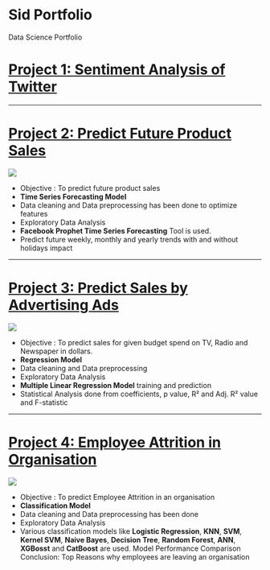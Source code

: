 # Sid Portfolio
Data Science Portfolio

# [Project 1: Sentiment Analysis of Twitter](https://github.com/SidSolanki28/Sentiment-Analysis-of-Twitter)

---
# [Project 2: Predict Future Product Sales](https://github.com/SidSolanki28/Predict-Future-Product-Sales)

![](https://github.com/SidSolanki28/Sid_Portfolio/raw/master/images/0_1nv2atmRxYF8RhEw.png)

- Objective : To predict future product sales
- **Time Series Forecasting Model**
- Data cleaning and Data preprocessing has been done to optimize features
- Exploratory Data Analysis
- **Facebook Prophet Time Series Forecasting** Tool is used.
- Predict future weekly, monthly and yearly trends with and without holidays impact

---
# [Project 3: Predict Sales by Advertising Ads](https://github.com/SidSolanki28/Predict-Sales-by-Advertising-Ads)


![](https://github.com/SidSolanki28/Sid_Portfolio/raw/master/images/display-ad-example.png)

- Objective : To predict sales for given budget spend on TV, Radio and Newspaper in dollars.
- **Regression Model**
- Data cleaning and Data preprocessing
- Exploratory Data Analysis
- **Multiple Linear Regression Model** training and prediction
- Statistical Analysis done from coefficients, p value, R² and Adj. R² value and F-statistic

---
# [Project 4: Employee Attrition in Organisation](https://github.com/SidSolanki28/Employee-Attrition-in-Organisation)

![](https://github.com/SidSolanki28/Sid_Portfolio/blob/master/images/attrition.jpg)

- Objective : To predict Employee Attrition in an organisation 
- **Classification Model**
- Data cleaning and Data preprocessing has been done
- Exploratory Data Analysis
- Various classification models like **Logistic Regression**, **KNN**, **SVM**, **Kernel SVM**, **Naive Bayes**, **Decision Tree**, **Random Forest**, **ANN**, **XGBosst** and **CatBoost**  are used.
Model Performance Comparison
Conclusion: Top Reasons why employees are leaving an organisation
